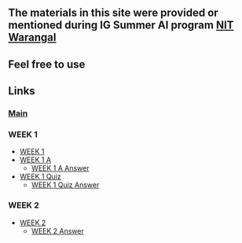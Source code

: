 ## The materials in this site were provided or mentioned during <strong>IG Summer AI</strong> program <a href="https://nitw.ac.in">NIT Warangal</a> 

## Feel free to use 

## Links
### <a href="https://sauravshah31.github.io/Machine_Learning/">Main</a>
### WEEK 1
* <a href="https://sauravshah31.github.io/Machine_Learning/assignment_week0.html">WEEK 1</a>
* <a href="https://sauravshah31.github.io/Machine_Learning/assignment_week0_a.html">WEEK 1 A</a>
  * <a href="https://sauravshah31.github.io/Machine_Learning/assignment_week0_a_ans.html">WEEK 1 A Answer</a>
* <a href="https://sauravshah31.github.io/Machine_Learning/assignment_week0_a_quiz.html">WEEK 1 Quiz</a>
  * <a href="https://sauravshah31.github.io/Machine_Learning/assignment_week0_quiz_ans.html">WEEK 1 Quiz Answer</a>
### WEEK 2
* <a href="https://sauravshah31.github.io/Machine_Learning/assignment_week2.html">WEEK 2</a>
	* <a href="https://sauravshah31.github.io/Machine_Learning/assignment_week2_ans.html">WEEK 2 Answer</a>
